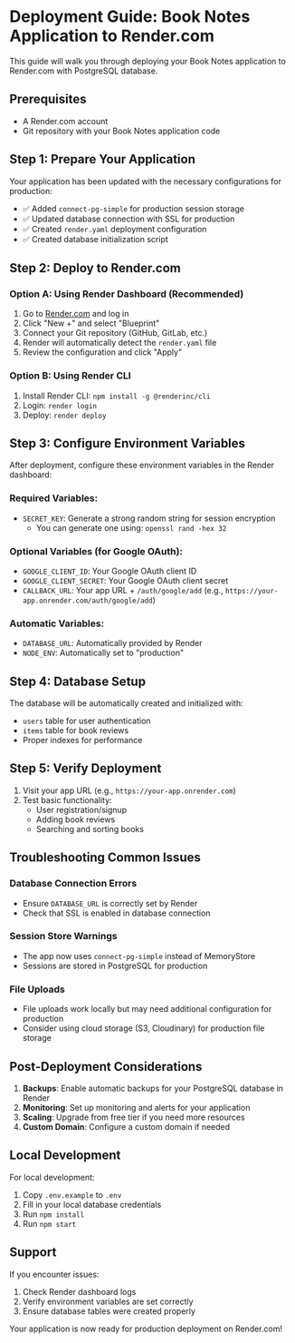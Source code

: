 # Deployment Guide: Book Notes Application to Render.com

This guide will walk you through deploying your Book Notes application to Render.com with PostgreSQL database.

## Prerequisites
- A Render.com account
- Git repository with your Book Notes application code

## Step 1: Prepare Your Application

Your application has been updated with the necessary configurations for production:
- ✅ Added `connect-pg-simple` for production session storage
- ✅ Updated database connection with SSL for production
- ✅ Created `render.yaml` deployment configuration
- ✅ Created database initialization script

## Step 2: Deploy to Render.com

### Option A: Using Render Dashboard (Recommended)
1. Go to [Render.com](https://render.com) and log in
2. Click "New +" and select "Blueprint"
3. Connect your Git repository (GitHub, GitLab, etc.)
4. Render will automatically detect the `render.yaml` file
5. Review the configuration and click "Apply"

### Option B: Using Render CLI
1. Install Render CLI: `npm install -g @renderinc/cli`
2. Login: `render login`
3. Deploy: `render deploy`

## Step 3: Configure Environment Variables

After deployment, configure these environment variables in the Render dashboard:

### Required Variables:
- `SECRET_KEY`: Generate a strong random string for session encryption
  - You can generate one using: `openssl rand -hex 32`

### Optional Variables (for Google OAuth):
- `GOOGLE_CLIENT_ID`: Your Google OAuth client ID
- `GOOGLE_CLIENT_SECRET`: Your Google OAuth client secret
- `CALLBACK_URL`: Your app URL + `/auth/google/add` (e.g., `https://your-app.onrender.com/auth/google/add`)

### Automatic Variables:
- `DATABASE_URL`: Automatically provided by Render
- `NODE_ENV`: Automatically set to "production"

## Step 4: Database Setup

The database will be automatically created and initialized with:
- `users` table for user authentication
- `items` table for book reviews
- Proper indexes for performance

## Step 5: Verify Deployment

1. Visit your app URL (e.g., `https://your-app.onrender.com`)
2. Test basic functionality:
   - User registration/signup
   - Adding book reviews
   - Searching and sorting books

## Troubleshooting Common Issues

### Database Connection Errors
- Ensure `DATABASE_URL` is correctly set by Render
- Check that SSL is enabled in database connection

### Session Store Warnings
- The app now uses `connect-pg-simple` instead of MemoryStore
- Sessions are stored in PostgreSQL for production

### File Uploads
- File uploads work locally but may need additional configuration for production
- Consider using cloud storage (S3, Cloudinary) for production file storage

## Post-Deployment Considerations

1. **Backups**: Enable automatic backups for your PostgreSQL database in Render
2. **Monitoring**: Set up monitoring and alerts for your application
3. **Scaling**: Upgrade from free tier if you need more resources
4. **Custom Domain**: Configure a custom domain if needed

## Local Development

For local development:
1. Copy `.env.example` to `.env`
2. Fill in your local database credentials
3. Run `npm install`
4. Run `npm start`

## Support

If you encounter issues:
1. Check Render dashboard logs
2. Verify environment variables are set correctly
3. Ensure database tables were created properly

Your application is now ready for production deployment on Render.com!
